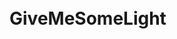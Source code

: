 <div style="display: flex; flex-direction: column; justify-content: center; height: 100vh;">
    <h1>GiveMeSomeLight</h1>
</div>

### - [Features]
- You can see in the dark if you hold a torch in your left or right hand. <a href="https://github.com/DeluxerPanda/GiveMeSomeLight/blob/master/src/main/java/se/deluxerpanda/Items.java">(See full list of what you can use)</a>
### - [Dependence]
- <a href="https://modrinth.com/mod/fabric-api">Fabric API</a>